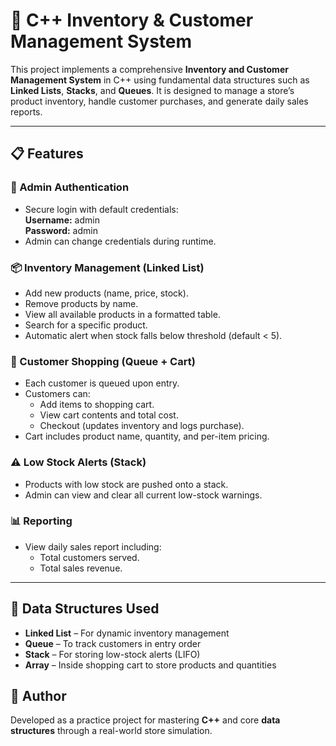 # 🛒 C++ Inventory & Customer Management System

This project implements a comprehensive **Inventory and Customer Management System** in C++ using fundamental data structures such as **Linked Lists**, **Stacks**, and **Queues**. It is designed to manage a store’s product inventory, handle customer purchases, and generate daily sales reports.

---

## 📋 Features

### 🔐 Admin Authentication
- Secure login with default credentials:  
  **Username:** admin  
  **Password:** admin  
- Admin can change credentials during runtime.

### 📦 Inventory Management (Linked List)
- Add new products (name, price, stock).
- Remove products by name.
- View all available products in a formatted table.
- Search for a specific product.
- Automatic alert when stock falls below threshold (default < 5).

### 🧺 Customer Shopping (Queue + Cart)
- Each customer is queued upon entry.
- Customers can:
  - Add items to shopping cart.
  - View cart contents and total cost.
  - Checkout (updates inventory and logs purchase).
- Cart includes product name, quantity, and per-item pricing.

### ⚠️ Low Stock Alerts (Stack)
- Products with low stock are pushed onto a stack.
- Admin can view and clear all current low-stock warnings.

### 📊 Reporting
- View daily sales report including:
  - Total customers served.
  - Total sales revenue.

---------
## 🧱 Data Structures Used

- **Linked List** – For dynamic inventory management  
- **Queue** – To track customers in entry order  
- **Stack** – For storing low-stock alerts (LIFO)  
- **Array** – Inside shopping cart to store products and quantities


## 👤 Author

Developed as a practice project for mastering **C++** and core **data structures** through a real-world store simulation.
